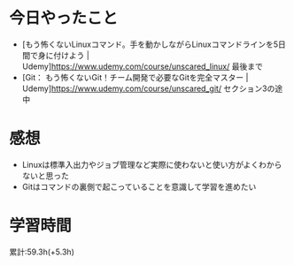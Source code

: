 # 今日やったこと
- [もう怖くないLinuxコマンド。手を動かしながらLinuxコマンドラインを5日間で身に付けよう | Udemy]<https://www.udemy.com/course/unscared_linux/> 最後まで
- [Git： もう怖くないGit！チーム開発で必要なGitを完全マスター | Udemy]<https://www.udemy.com/course/unscared_git/> セクション3の途中

# 感想
- Linuxは標準入出力やジョブ管理など実際に使わないと使い方がよくわからないと思った
- Gitはコマンドの裏側で起こっていることを意識して学習を進めたい

# 学習時間
累計:59.3h(+5.3h)
